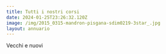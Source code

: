 ```yaml
---
title: Tutti i nostri corsi
date: 2024-01-25T23:26:32.120Z
image: /img/2015_0315-mandron-pisgana-sdim0219-3star_.jpg
layout: annuario
---
```

Vecchi e nuovi
 